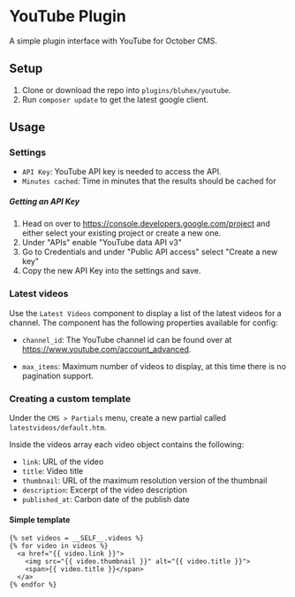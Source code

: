 # YouTube Plugin

A simple plugin interface with YouTube for October CMS.

## Setup

1. Clone or download the repo into ```plugins/bluhex/youtube```.
2. Run ``composer update`` to get the latest google client.

## Usage


### Settings

- ```API Key```: YouTube API key is needed to access the API.
- ```Minutes cached```: Time in minutes that the results should be cached for
##### Getting an API Key

1. Head on over to https://console.developers.google.com/project and either select your existing project or create a new one.
2. Under "APIs" enable "YouTube data API v3"
3. Go to Credentials and under "Public API access" select "Create a new key"
4. Copy the new API Key into the settings and save.

### Latest videos

Use the ```Latest Videos``` component to display a list of the latest videos for a channel. The component has the following properties available for config:

- ```channel_id```: The YouTube channel id can be found over at https://www.youtube.com/account_advanced.

- ```max_items```: Maximum number of videos to display, at this time there is no pagination support.

### Creating a custom template

Under the ```CMS > Partials``` menu, create a new partial called ``` latestvideos/default.htm ```. 

Inside the videos array each video object contains the following:

- ``link``: URL of the video
- ``title``: Video title
- ``thumbnail``: URL of the maximum resolution version of the thumbnail
- ``description``: Excerpt of the video description
- ``published_at``: Carbon date of the publish date

#### Simple template 

``` twig
{% set videos = __SELF__.videos %}
{% for video in videos %}
  <a href="{{ video.link }}">
    <img src="{{ video.thumbnail }}" alt="{{ video.title }}">
    <span>{{ video.title }}</span>
  </a>
{% endfor %}
```